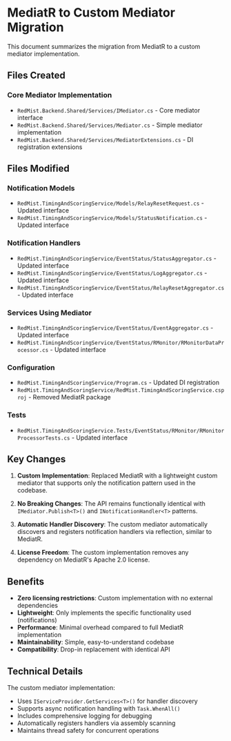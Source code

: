 # MediatR to Custom Mediator Migration

This document summarizes the migration from MediatR to a custom mediator implementation.

## Files Created

### Core Mediator Implementation
- `RedMist.Backend.Shared/Services/IMediator.cs` - Core mediator interface
- `RedMist.Backend.Shared/Services/Mediator.cs` - Simple mediator implementation
- `RedMist.Backend.Shared/Services/MediatorExtensions.cs` - DI registration extensions

## Files Modified

### Notification Models
- `RedMist.TimingAndScoringService/Models/RelayResetRequest.cs` - Updated interface
- `RedMist.TimingAndScoringService/Models/StatusNotification.cs` - Updated interface

### Notification Handlers
- `RedMist.TimingAndScoringService/EventStatus/StatusAggregator.cs` - Updated interface
- `RedMist.TimingAndScoringService/EventStatus/LogAggregator.cs` - Updated interface  
- `RedMist.TimingAndScoringService/EventStatus/RelayResetAggregator.cs` - Updated interface

### Services Using Mediator
- `RedMist.TimingAndScoringService/EventStatus/EventAggregator.cs` - Updated interface
- `RedMist.TimingAndScoringService/EventStatus/RMonitor/RMonitorDataProcessor.cs` - Updated interface

### Configuration
- `RedMist.TimingAndScoringService/Program.cs` - Updated DI registration
- `RedMist.TimingAndScoringService/RedMist.TimingAndScoringService.csproj` - Removed MediatR package

### Tests
- `RedMist.TimingAndScoringService.Tests/EventStatus/RMonitor/RMonitorProcessorTests.cs` - Updated interface

## Key Changes

1. **Custom Implementation**: Replaced MediatR with a lightweight custom mediator that supports only the notification pattern used in the codebase.

2. **No Breaking Changes**: The API remains functionally identical with `IMediator.Publish<T>()` and `INotificationHandler<T>` patterns.

3. **Automatic Handler Discovery**: The custom mediator automatically discovers and registers notification handlers via reflection, similar to MediatR.

4. **License Freedom**: The custom implementation removes any dependency on MediatR's Apache 2.0 license.

## Benefits

- **Zero licensing restrictions**: Custom implementation with no external dependencies
- **Lightweight**: Only implements the specific functionality used (notifications)
- **Performance**: Minimal overhead compared to full MediatR implementation
- **Maintainability**: Simple, easy-to-understand codebase
- **Compatibility**: Drop-in replacement with identical API

## Technical Details

The custom mediator implementation:
- Uses `IServiceProvider.GetServices<T>()` for handler discovery
- Supports async notification handling with `Task.WhenAll()`
- Includes comprehensive logging for debugging
- Automatically registers handlers via assembly scanning
- Maintains thread safety for concurrent operations